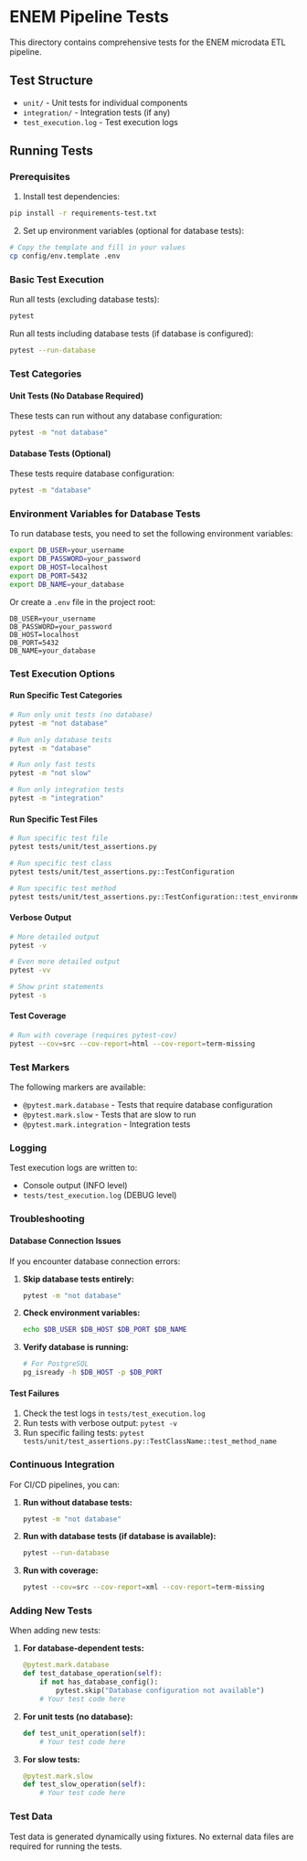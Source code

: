 # ENEM Pipeline Tests

This directory contains comprehensive tests for the ENEM microdata ETL pipeline.

## Test Structure

- `unit/` - Unit tests for individual components
- `integration/` - Integration tests (if any)
- `test_execution.log` - Test execution logs

## Running Tests

### Prerequisites

1. Install test dependencies:
```bash
pip install -r requirements-test.txt
```

2. Set up environment variables (optional for database tests):
```bash
# Copy the template and fill in your values
cp config/env.template .env
```

### Basic Test Execution

Run all tests (excluding database tests):
```bash
pytest
```

Run all tests including database tests (if database is configured):
```bash
pytest --run-database
```

### Test Categories

#### Unit Tests (No Database Required)
These tests can run without any database configuration:
```bash
pytest -m "not database"
```

#### Database Tests (Optional)
These tests require database configuration:
```bash
pytest -m "database"
```

### Environment Variables for Database Tests

To run database tests, you need to set the following environment variables:

```bash
export DB_USER=your_username
export DB_PASSWORD=your_password
export DB_HOST=localhost
export DB_PORT=5432
export DB_NAME=your_database
```

Or create a `.env` file in the project root:
```env
DB_USER=your_username
DB_PASSWORD=your_password
DB_HOST=localhost
DB_PORT=5432
DB_NAME=your_database
```

### Test Execution Options

#### Run Specific Test Categories
```bash
# Run only unit tests (no database)
pytest -m "not database"

# Run only database tests
pytest -m "database"

# Run only fast tests
pytest -m "not slow"

# Run only integration tests
pytest -m "integration"
```

#### Run Specific Test Files
```bash
# Run specific test file
pytest tests/unit/test_assertions.py

# Run specific test class
pytest tests/unit/test_assertions.py::TestConfiguration

# Run specific test method
pytest tests/unit/test_assertions.py::TestConfiguration::test_environment_variables
```

#### Verbose Output
```bash
# More detailed output
pytest -v

# Even more detailed output
pytest -vv

# Show print statements
pytest -s
```

#### Test Coverage
```bash
# Run with coverage (requires pytest-cov)
pytest --cov=src --cov-report=html --cov-report=term-missing
```

### Test Markers

The following markers are available:

- `@pytest.mark.database` - Tests that require database configuration
- `@pytest.mark.slow` - Tests that are slow to run
- `@pytest.mark.integration` - Integration tests

### Logging

Test execution logs are written to:
- Console output (INFO level)
- `tests/test_execution.log` (DEBUG level)

### Troubleshooting

#### Database Connection Issues
If you encounter database connection errors:

1. **Skip database tests entirely:**
   ```bash
   pytest -m "not database"
   ```

2. **Check environment variables:**
   ```bash
   echo $DB_USER $DB_HOST $DB_PORT $DB_NAME
   ```

3. **Verify database is running:**
   ```bash
   # For PostgreSQL
   pg_isready -h $DB_HOST -p $DB_PORT
   ```

#### Test Failures
1. Check the test logs in `tests/test_execution.log`
2. Run tests with verbose output: `pytest -v`
3. Run specific failing tests: `pytest tests/unit/test_assertions.py::TestClassName::test_method_name`

### Continuous Integration

For CI/CD pipelines, you can:

1. **Run without database tests:**
   ```bash
   pytest -m "not database"
   ```

2. **Run with database tests (if database is available):**
   ```bash
   pytest --run-database
   ```

3. **Run with coverage:**
   ```bash
   pytest --cov=src --cov-report=xml --cov-report=term-missing
   ```

### Adding New Tests

When adding new tests:

1. **For database-dependent tests:**
   ```python
   @pytest.mark.database
   def test_database_operation(self):
       if not has_database_config():
           pytest.skip("Database configuration not available")
       # Your test code here
   ```

2. **For unit tests (no database):**
   ```python
   def test_unit_operation(self):
       # Your test code here
   ```

3. **For slow tests:**
   ```python
   @pytest.mark.slow
   def test_slow_operation(self):
       # Your test code here
   ```

### Test Data

Test data is generated dynamically using fixtures. No external data files are required for running the tests. 